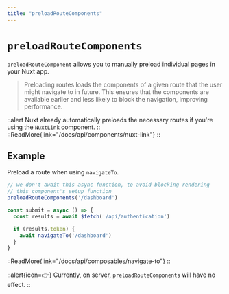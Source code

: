 ```yaml
---
title: "preloadRouteComponents"
---
```


# `preloadRouteComponents`

`preloadRouteComponent` allows you to manually preload individual pages in your Nuxt app.

> Preloading routes loads the components of a given route that the user might navigate to in future. This ensures that the components are available earlier and less likely to block the navigation, improving performance.

::alert
Nuxt already automatically preloads the necessary routes if you're using the `NuxtLink` component.
::
::ReadMore{link="/docs/api/components/nuxt-link"}
::

## Example

Preload a route when using `navigateTo`.

```ts
// we don't await this async function, to avoid blocking rendering
// this component's setup function
preloadRouteComponents('/dashboard')

const submit = async () => {
  const results = await $fetch('/api/authentication')

  if (results.token) {
    await navigateTo('/dashboard')
  }
}
```

::ReadMore{link="/docs/api/composables/navigate-to"}
::

::alert{icon=👉}
Currently, on server, `preloadRouteComponents` will have no effect.
::
